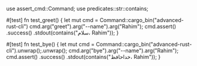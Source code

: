 use assert_cmd::Command;
use predicates::str::contains;

#[test]
fn test_greet() {
    let mut cmd = Command::cargo_bin("advanced-rust-cli")
    cmd.arg("greet").arg("--name").arg("Rahim");
    cmd.assert()
        .success()
        .stdout(contains("سلام، Rahim"));
}

#[test]
fn test_bye() {
    let mut cmd = Command::cargo_bin("advanced-rust-cli").unwrap();.unwrap();
    cmd.arg("bye").arg("--name").arg("Rahim");
    cmd.assert()
        .success()
        .stdout(contains("خداحافظ، Rahim"));
}
